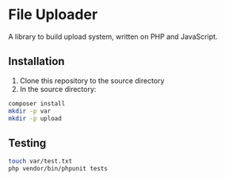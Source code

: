 # File Uploader

A library to build upload system, written on PHP and JavaScript.

## Installation

1. Clone this repository to the source directory
2. In the source directory:

```bash
composer install
mkdir -p var
mkdir -p upload
```

## Testing

```bash
touch var/test.txt
php vendor/bin/phpunit tests
```


